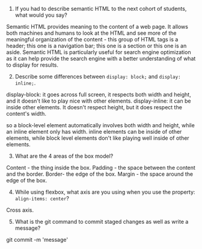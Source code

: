 1. If you had to describe semantic HTML to the next cohort of students, what would you say?

Semantic HTML provides meaning to the content of a web page. It allows both machines and humans to look at the HTML and see more of the meaningful organization of the content - this group of HTML tags is a header; this one is a navigation bar; this one is a section or this one is an aside. Semantic HTML is particularly useful for search engine optimization as it can help provide the search engine with a better understanding of what to display for results.

2. Describe some differences between ```display: block;``` and ```display: inline;```.

display-block: it goes across full screen, it respects both width and height, and it doesn't like to play nice with other elements.
display-inline: it can be inside other elements. It doesn't respect height, but it does respect the content's width.

so a block-level element automatically involves both width and height, while an inline element only has width. inline elements can be inside of other elements, while block level elements don't like playing well inside of other elements.

3. What are the 4 areas of the box model?

Content - the thing inside the box.
Padding - the space between the content and the border.
Border- the edge of the box.
Margin - the space around the edge of the box.

4. While using flexbox, what axis are you using when you use the property: ```align-items: center```?

Cross axis.

5. What is the git command to commit staged changes as well as write a message?

git commit -m 'message'
